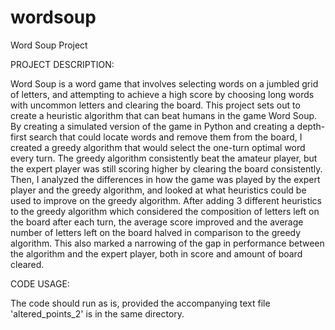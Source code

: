 # wordsoup
Word Soup Project

PROJECT DESCRIPTION:

Word Soup is a word game that involves selecting words on a jumbled grid of letters, and attempting
to achieve a high score by choosing long words with uncommon letters and clearing the board. This
project sets out to create a heuristic algorithm that can beat humans in the game Word Soup. By
creating a simulated version of the game in Python and creating a depth-first search that could
locate words and remove them from the board, I created a greedy algorithm that would select the
one-turn optimal word every turn. The greedy algorithm consistently beat the amateur player, but
the expert player was still scoring higher by clearing the board consistently. Then, I analyzed the
differences in how the game was played by the expert player and the greedy algorithm, and looked
at what heuristics could be used to improve on the greedy algorithm. After adding 3 different
heuristics to the greedy algorithm which considered the composition of letters left on the board after
each turn, the average score improved and the average number of letters left on the board halved
in comparison to the greedy algorithm. This also marked a narrowing of the gap in performance
between the algorithm and the expert player, both in score and amount of board cleared.

CODE USAGE:

The code should run as is, provided the accompanying text file 'altered_points_2' is in the same directory.
